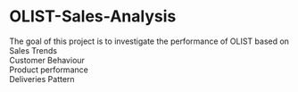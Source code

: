 # OLIST-Sales-Analysis
The goal of this project is to investigate the performance of OLIST based on <br> Sales Trends <br> Customer Behaviour <br> Product performance <br> Deliveries Pattern
